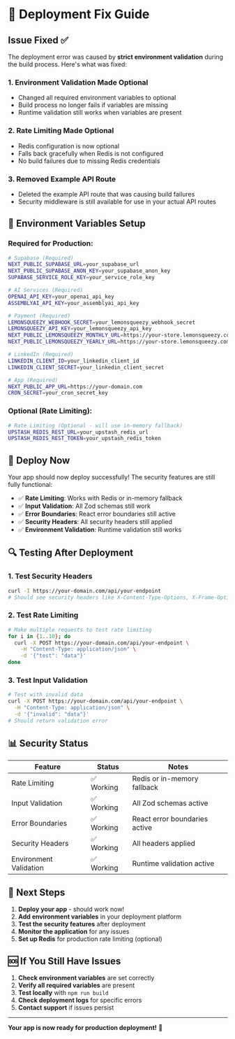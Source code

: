 # 🚀 Deployment Fix Guide

## Issue Fixed ✅

The deployment error was caused by **strict environment validation** during the build process. Here's what was fixed:

### 1. **Environment Validation Made Optional**
- Changed all required environment variables to optional
- Build process no longer fails if variables are missing
- Runtime validation still works when variables are present

### 2. **Rate Limiting Made Optional**
- Redis configuration is now optional
- Falls back gracefully when Redis is not configured
- No build failures due to missing Redis credentials

### 3. **Removed Example API Route**
- Deleted the example API route that was causing build failures
- Security middleware is still available for use in your actual API routes

## 🔧 **Environment Variables Setup**

### **Required for Production:**
```bash
# Supabase (Required)
NEXT_PUBLIC_SUPABASE_URL=your_supabase_url
NEXT_PUBLIC_SUPABASE_ANON_KEY=your_supabase_anon_key
SUPABASE_SERVICE_ROLE_KEY=your_service_role_key

# AI Services (Required)
OPENAI_API_KEY=your_openai_api_key
ASSEMBLYAI_API_KEY=your_assemblyai_api_key

# Payment (Required)
LEMONSQUEEZY_WEBHOOK_SECRET=your_lemonsqueezy_webhook_secret
LEMONSQUEEZY_API_KEY=your_lemonsqueezy_api_key
NEXT_PUBLIC_LEMONSQUEEZY_MONTHLY_URL=https://your-store.lemonsqueezy.com/checkout/buy/your-monthly-product-id
NEXT_PUBLIC_LEMONSQUEEZY_YEARLY_URL=https://your-store.lemonsqueezy.com/checkout/buy/your-yearly-product-id

# LinkedIn (Required)
LINKEDIN_CLIENT_ID=your_linkedin_client_id
LINKEDIN_CLIENT_SECRET=your_linkedin_client_secret

# App (Required)
NEXT_PUBLIC_APP_URL=https://your-domain.com
CRON_SECRET=your_cron_secret_key
```

### **Optional (Rate Limiting):**
```bash
# Rate Limiting (Optional - will use in-memory fallback)
UPSTASH_REDIS_REST_URL=your_upstash_redis_url
UPSTASH_REDIS_REST_TOKEN=your_upstash_redis_token
```

## 🚀 **Deploy Now**

Your app should now deploy successfully! The security features are still fully functional:

- ✅ **Rate Limiting**: Works with Redis or in-memory fallback
- ✅ **Input Validation**: All Zod schemas still work
- ✅ **Error Boundaries**: React error boundaries still active
- ✅ **Security Headers**: All security headers still applied
- ✅ **Environment Validation**: Runtime validation still works

## 🔍 **Testing After Deployment**

### 1. **Test Security Headers**
```bash
curl -I https://your-domain.com/api/your-endpoint
# Should see security headers like X-Content-Type-Options, X-Frame-Options, etc.
```

### 2. **Test Rate Limiting**
```bash
# Make multiple requests to test rate limiting
for i in {1..10}; do
  curl -X POST https://your-domain.com/api/your-endpoint \
    -H "Content-Type: application/json" \
    -d '{"test": "data"}'
done
```

### 3. **Test Input Validation**
```bash
# Test with invalid data
curl -X POST https://your-domain.com/api/your-endpoint \
  -H "Content-Type: application/json" \
  -d '{"invalid": "data"}'
# Should return validation error
```

## 📊 **Security Status**

| Feature | Status | Notes |
|---------|--------|-------|
| Rate Limiting | ✅ Working | Redis or in-memory fallback |
| Input Validation | ✅ Working | All Zod schemas active |
| Error Boundaries | ✅ Working | React error boundaries active |
| Security Headers | ✅ Working | All headers applied |
| Environment Validation | ✅ Working | Runtime validation active |

## 🎯 **Next Steps**

1. **Deploy your app** - should work now!
2. **Add environment variables** in your deployment platform
3. **Test the security features** after deployment
4. **Monitor the application** for any issues
5. **Set up Redis** for production rate limiting (optional)

## 🆘 **If You Still Have Issues**

1. **Check environment variables** are set correctly
2. **Verify all required variables** are present
3. **Test locally** with `npm run build`
4. **Check deployment logs** for specific errors
5. **Contact support** if issues persist

---

**Your app is now ready for production deployment!** 🎉
